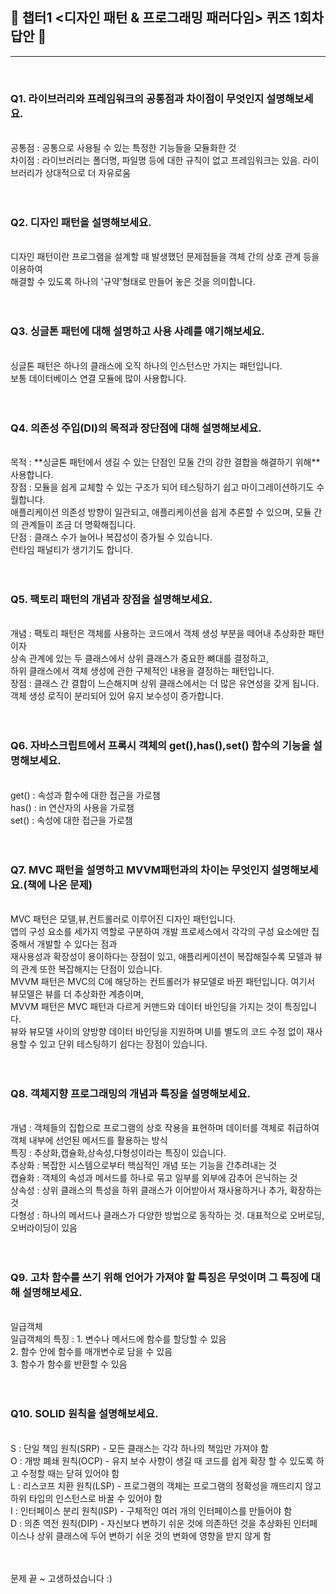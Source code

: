 ## 🧵 **챕터1 <디자인 패턴 & 프로그래밍 패러다임> 퀴즈 1회차 답안** 🧵

---

<br>

### Q1. 라이브러리와 프레임워크의 공통점과 차이점이 무엇인지 설명해보세요.

<br>
공통점 : 공통으로 사용될 수 있는 특정한 기능들을 모듈화한 것 <br>
차이점 : 라이브러리는 폴더명, 파일명 등에 대한 규칙이 없고 프레임워크는 있음. 라이브러리가 상대적으로 더 자유로움
<br><br><br>

### Q2. 디자인 패턴을 설명해보세요.

<br>
디자인 패턴이란 프로그램을 설계할 때 발생했던 문제점들을 객체 간의 상호 관계 등을 이용하여 <br>
해결할 수 있도록 하나의 '규약'형태로 만들어 놓은 것을 의미합니다.
<br><br><br>

### Q3. 싱글톤 패턴에 대해 설명하고 사용 사례를 얘기해보세요.

<br>
싱글톤 패턴은 하나의 클래스에 오직 하나의 인스턴스만 가지는 패턴입니다. <br>
보통 데이터베이스 연결 모듈에 많이 사용합니다.
<br><br><br>

### Q4. 의존성 주입(DI)의 목적과 장단점에 대해 설명해보세요.

<br>
목적 : **싱글톤 패턴에서 생길 수 있는 단점인 모둘 간의 강한 결합을 해결하기 위해** 사용합니다.<br>
장점 : 모듈을 쉽게 교체할 수 있는 구조가 되어 테스팅하기 쉽고 마이그레이션하기도 수월합니다.<br>
      애플리케이션 의존성 방향이 일관되고, 애플리케이션을 쉽게 추론할 수 있으며, 모듈 간의 관계들이 조금 더 명확해집니다.<br>
단점 : 클래스 수가 늘어나 복잡성이 증가될 수 있습니다.<br>
      런타임 패널티가 생기기도 합니다.
<br><br><br>

### Q5. 팩토리 패턴의 개념과 장점을 설명해보세요.

<br>
개념 : 팩토리 패턴은 객체를 사용하는 코드에서 객체 생성 부분을 떼어내 추상화한 패턴이자<br>
      상속 관계에 있는 두 클래스에서 상위 클래스가 중요한 뼈대를 결정하고,<br>
      하위 클래스에서 객체 생성에 관한 구체적인 내용을 결정하는 패턴입니다.<br>
장점 : 클래스 간 결합이 느슨해지며 상위 클래스에서는 더 많은 유연성을 갖게 됩니다. <br>
      객체 생성 로직이 분리되어 있어 유지 보수성이 증가합니다.
<br><br><br>

### Q6. 자바스크립트에서 프록시 객체의 get(),has(),set() 함수의 기능을 설명해보세요.

<br>
get() : 속성과 함수에 대한 접근을 가로챔<br>
has() : in 연산자의 사용을 가로챔<br>
set() : 속성에 대한 접근을 가로챔
<br><br><br>

### Q7. MVC 패턴을 설명하고 MVVM패턴과의 차이는 무엇인지 설명해보세요.(책에 나온 문제)

<br>
MVC 패턴은 모델,뷰,컨트롤러로 이루어진 디자인 패턴입니다. <br> 
앱의 구성 요소를 세가지 역할로 구분하여 개발 프로세스에서 각각의 구성 요소에만 집중해서 개발할 수 있다는 점과 <br> 
재사용성과 확장성이 용이하다는 장점이 있고, 애플리케이션이 복잡해질수록 모델과 뷰의 관계 또한 복잡해지는 단점이 있습니다.<br>
MVVM 패턴은 MVC의 C에 해당하는 컨트롤러가 뷰모델로 바뀐 패턴입니다. 여기서 뷰모델은 뷰를 더 추상화한 계층이며, <br>
MVVM 패턴은 MVC 패턴과 다르게 커맨드와 데이터 바인딩을 가지는 것이 특징입니다. <br>
뷰와 뷰모델 사이의 양방향 데이터 바인딩을 지원하며 UI를 별도의 코드 수정 없이 재사용할 수 있고 단위 테스팅하기 쉽다는 장점이 있습니다.
<br><br><br>

### Q8. 객체지향 프로그래밍의 개념과 특징을 설명해보세요.

<br>
개념 : 객체들의 집합으로 프로그램의 상호 작용을 표현하며 데이터를 객체로 취급하여 객체 내부에 선언된 메서드를 활용하는 방식  <br>
특징 : 추상화,캡슐화,상속성,다형성이라는 특징이 있습니다.<br>
추상화 : 복잡한 시스템으로부터 핵심적인 개념 또는 기능을 간추려내는 것<br>
캡슐화 : 객체의 속성과 메서드를 하나로 묶고 일부를 외부에 감추어 은닉하는 것<br>
상속성 : 상위 클래스의 특성을 하위 클래스가 이어받아서 재사용하거나 추가, 확장하는 것<br>
다형성 : 하나의 메서드나 클래스가 다양한 방법으로 동작하는 것. 대표적으로 오버로딩, 오버라이딩이 있음
<br><br><br>

### Q9. 고차 함수를 쓰기 위해 언어가 가져야 할 특징은 무엇이며 그 특징에 대해 설명해보세요.

<br>
일급객체<br>
일급객체의 특징 : 1. 변수나 메서드에 함수를 할당할 수 있음<br>
              2. 함수 안에 함수를 매개변수로 담을 수 있음<br>
              3. 함수가 함수를 반환할 수 있음
<br><br><br>

### Q10. SOLID 원칙을 설명해보세요.

<br>
S : 단일 책임 원칙(SRP) - 모든 클래스는 각각 하나의 책임만 가져야 함<br>
O : 개방 폐쇄 원칙(OCP) - 유지 보수 사항이 생길 때 코드를 쉽게 확장 할 수 있도록 하고 수정할 때는 닫혀 있어야 함<br>
L : 리스코프 치환 원칙(LSP) - 프로그램의 객체는 프로그램의 정확성을 깨뜨리지 않고 하위 타입의 인스턴스로 바꿀 수 있어야 함<br>
I : 인터페이스 분리 원칙(ISP) - 구체적인 여러 개의 인터페이스를 만들어야 함<br>
D : 의존 역전 원칙(DIP) - 자신보다 변하기 쉬운 것에 의존하던 것을 추상화된 인터페이스나 상위 클래스에 두어 변하기 쉬운 것의 변화에 영향을 받지 않게 함
<br><br><br>

문제 끝 ~ 고생하셨습니다 :)
